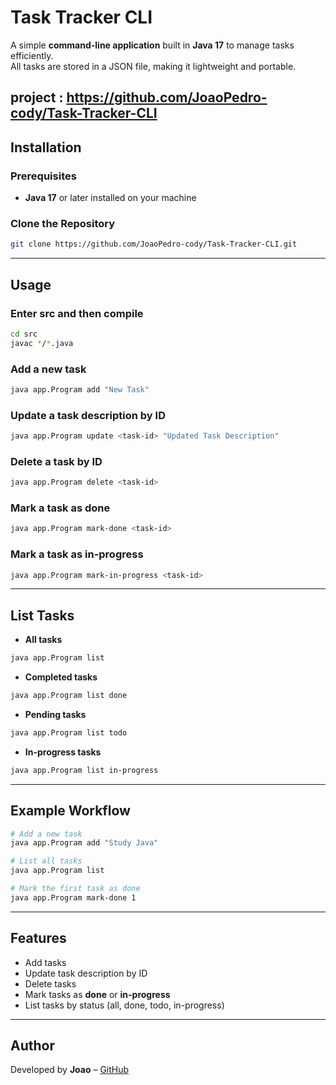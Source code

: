 # Task Tracker CLI

A simple **command-line application** built in **Java 17** to manage tasks efficiently.  
All tasks are stored in a JSON file, making it lightweight and portable.

project : [https://github.com/JoaoPedro-cody/Task-Tracker-CLI
](https://roadmap.sh/projects/task-tracker)
---

## Installation

### Prerequisites
- **Java 17** or later installed on your machine

### Clone the Repository
```bash
git clone https://github.com/JoaoPedro-cody/Task-Tracker-CLI.git
```

---

## Usage

### Enter src and then compile
```bash
cd src
javac */*.java
```

### Add a new task
```bash
java app.Program add "New Task"
```

### Update a task description by ID
```bash
java app.Program update <task-id> "Updated Task Description"
```

### Delete a task by ID
```bash
java app.Program delete <task-id>
```

### Mark a task as done
```bash
java app.Program mark-done <task-id>
```

### Mark a task as in-progress
```bash
java app.Program mark-in-progress <task-id>
```

---

## List Tasks

- **All tasks**
```bash
java app.Program list
```

- **Completed tasks**
```bash
java app.Program list done
```

- **Pending tasks**
```bash
java app.Program list todo
```

- **In-progress tasks**
```bash
java app.Program list in-progress
```

---

## Example Workflow
```bash
# Add a new task
java app.Program add "Study Java"

# List all tasks
java app.Program list

# Mark the first task as done
java app.Program mark-done 1
```

---

## Features
- Add tasks  
- Update task description by ID  
- Delete tasks  
- Mark tasks as **done** or **in-progress**  
- List tasks by status (all, done, todo, in-progress)  

---

## Author
Developed by **Joao** – [GitHub](https://github.com/JoaoPedro-cody)

